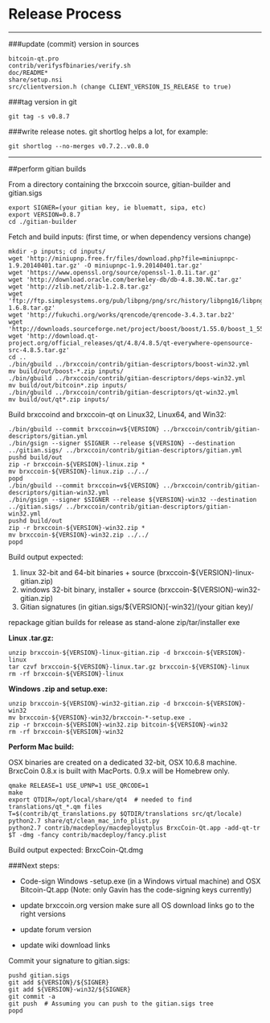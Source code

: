 Release Process
====================

* * *

###update (commit) version in sources


	bitcoin-qt.pro
	contrib/verifysfbinaries/verify.sh
	doc/README*
	share/setup.nsi
	src/clientversion.h (change CLIENT_VERSION_IS_RELEASE to true)

###tag version in git

	git tag -s v0.8.7

###write release notes. git shortlog helps a lot, for example:

	git shortlog --no-merges v0.7.2..v0.8.0

* * *

##perform gitian builds

 From a directory containing the brxccoin source, gitian-builder and gitian.sigs
  
	export SIGNER=(your gitian key, ie bluematt, sipa, etc)
	export VERSION=0.8.7
	cd ./gitian-builder

 Fetch and build inputs: (first time, or when dependency versions change)

	mkdir -p inputs; cd inputs/
	wget 'http://miniupnp.free.fr/files/download.php?file=miniupnpc-1.9.20140401.tar.gz' -O miniupnpc-1.9.20140401.tar.gz'
	wget 'https://www.openssl.org/source/openssl-1.0.1i.tar.gz'
	wget 'http://download.oracle.com/berkeley-db/db-4.8.30.NC.tar.gz'
	wget 'http://zlib.net/zlib-1.2.8.tar.gz'
	wget 'ftp://ftp.simplesystems.org/pub/libpng/png/src/history/libpng16/libpng-1.6.8.tar.gz'
	wget 'http://fukuchi.org/works/qrencode/qrencode-3.4.3.tar.bz2'
	wget 'http://downloads.sourceforge.net/project/boost/boost/1.55.0/boost_1_55_0.tar.bz2'
	wget 'http://download.qt-project.org/official_releases/qt/4.8/4.8.5/qt-everywhere-opensource-src-4.8.5.tar.gz'
	cd ..
	./bin/gbuild ../brxccoin/contrib/gitian-descriptors/boost-win32.yml
	mv build/out/boost-*.zip inputs/
	./bin/gbuild ../brxccoin/contrib/gitian-descriptors/deps-win32.yml
	mv build/out/bitcoin*.zip inputs/
	./bin/gbuild ../brxccoin/contrib/gitian-descriptors/qt-win32.yml
	mv build/out/qt*.zip inputs/

 Build brxccoind and brxccoin-qt on Linux32, Linux64, and Win32:
  
	./bin/gbuild --commit brxccoin=v${VERSION} ../brxccoin/contrib/gitian-descriptors/gitian.yml
	./bin/gsign --signer $SIGNER --release ${VERSION} --destination ../gitian.sigs/ ../brxccoin/contrib/gitian-descriptors/gitian.yml
	pushd build/out
	zip -r brxccoin-${VERSION}-linux.zip *
	mv brxccoin-${VERSION}-linux.zip ../../
	popd
	./bin/gbuild --commit brxccoin=v${VERSION} ../brxccoin/contrib/gitian-descriptors/gitian-win32.yml
	./bin/gsign --signer $SIGNER --release ${VERSION}-win32 --destination ../gitian.sigs/ ../brxccoin/contrib/gitian-descriptors/gitian-win32.yml
	pushd build/out
	zip -r brxccoin-${VERSION}-win32.zip *
	mv brxccoin-${VERSION}-win32.zip ../../
	popd

  Build output expected:

  1. linux 32-bit and 64-bit binaries + source (brxccoin-${VERSION}-linux-gitian.zip)
  2. windows 32-bit binary, installer + source (brxccoin-${VERSION}-win32-gitian.zip)
  3. Gitian signatures (in gitian.sigs/${VERSION}[-win32]/(your gitian key)/

repackage gitian builds for release as stand-alone zip/tar/installer exe

**Linux .tar.gz:**

	unzip brxccoin-${VERSION}-linux-gitian.zip -d brxccoin-${VERSION}-linux
	tar czvf brxccoin-${VERSION}-linux.tar.gz brxccoin-${VERSION}-linux
	rm -rf brxccoin-${VERSION}-linux

**Windows .zip and setup.exe:**

	unzip brxccoin-${VERSION}-win32-gitian.zip -d brxccoin-${VERSION}-win32
	mv brxccoin-${VERSION}-win32/brxccoin-*-setup.exe .
	zip -r brxccoin-${VERSION}-win32.zip bitcoin-${VERSION}-win32
	rm -rf brxccoin-${VERSION}-win32

**Perform Mac build:**

  OSX binaries are created on a dedicated 32-bit, OSX 10.6.8 machine.
  BrxcCoin 0.8.x is built with MacPorts.  0.9.x will be Homebrew only.

	qmake RELEASE=1 USE_UPNP=1 USE_QRCODE=1
	make
	export QTDIR=/opt/local/share/qt4  # needed to find translations/qt_*.qm files
	T=$(contrib/qt_translations.py $QTDIR/translations src/qt/locale)
	python2.7 share/qt/clean_mac_info_plist.py
	python2.7 contrib/macdeploy/macdeployqtplus BrxcCoin-Qt.app -add-qt-tr $T -dmg -fancy contrib/macdeploy/fancy.plist

 Build output expected: BrxcCoin-Qt.dmg

###Next steps:

* Code-sign Windows -setup.exe (in a Windows virtual machine) and
  OSX Bitcoin-Qt.app (Note: only Gavin has the code-signing keys currently)

* update brxccoin.org version
  make sure all OS download links go to the right versions

* update forum version

* update wiki download links

Commit your signature to gitian.sigs:

	pushd gitian.sigs
	git add ${VERSION}/${SIGNER}
	git add ${VERSION}-win32/${SIGNER}
	git commit -a
	git push  # Assuming you can push to the gitian.sigs tree
	popd


